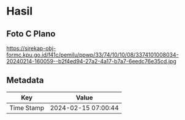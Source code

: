 # Hasil

## Foto C Plano

https://sirekap-obj-formc.kpu.go.id/f41c/pemilu/ppwp/33/74/10/10/08/3374101008034-20240214-160059--b2f4ed94-27a2-4a17-b7a7-6eedc76e35cd.jpg


## Metadata

| Key        | Value               |
| ---------- | ------------------- |
| Time Stamp | 2024-02-15 07:00:44 |



